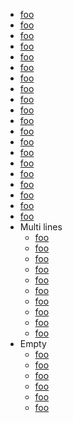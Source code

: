
- [foo]( /url )
- [foo](/url)
- [foo]( /url)
- [foo](/url )
- [foo](     /url     )
- [foo]( </url> )
- [foo](</url>)
- [foo]( </url>)
- [foo](</url> )
- [foo](     </url>     )
- [foo]( /url "title" )
- [foo](/url "title")
- [foo]( /url "title")
- [foo](/url "title" )
- [foo](     /url "title"     )
- [foo]( </url> "title" )
- [foo](</url> "title")
- [foo]( </url> "title")
- [foo](</url> "title" )
- [foo](     </url> "title"     )
- Multi lines
  - [foo](
      /url
    )
  - [foo](
      /url
      "title"
    )
  - [foo](/url
    )
  - [foo]( /url
    )
  - [foo](/url
      "title"
    )
  - [foo]( /url
      "title"
    )
  - [foo](
      /url)
  - [foo](
      /url )
  - [foo](
      /url
      "title")
  - [foo](
      /url
      "title" )
- Empty
  - [foo]()
  - [foo](<>)
  - [foo]( <> )
  - [foo](   )
  - [foo](<#foo>)
  - [foo]( <#foo> )
